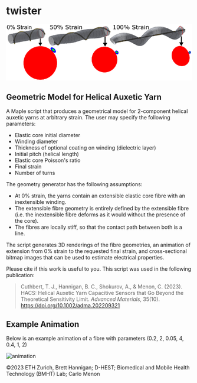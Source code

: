 # twister
![header image](img/Composite-Bg.png)

## Geometric Model for Helical Auxetic Yarn

A Maple script that produces a geometrical model for 2-component helical auxetic yarns at arbitrary strain. The user may specify the following parameters:

- Elastic core initial diameter
- Winding diameter
- Thickness of optional coating on winding (dielectric layer)
- Initial pitch (helical length)
- Elastic core Poisson's ratio
- Final strain
- Number of turns

The geometry generator has the following assumptions:

- At 0% strain, the yarns contain an extensible elastic core fibre with an inextensible winding.
- The extensible fibre geometry is entirely defined by the extensible fibre (i.e. the inextensible fibre deforms as it would without the presence of the core).
- The fibres are locally stiff, so that the contact path between both is a line.

The script generates 3D renderings of the fibre geometries, an animation of extension from 0% strain to the requested final strain, and cross-sectional bitmap images that can be used to estimate electrical properties.

Please cite if this work is useful to you. This script was used in the following publication:
> Cuthbert, T. J., Hannigan, B. C., Shokurov, A., & Menon, C. (2023). HACS: Helical Auxetic Yarn Capacitive Sensors that Go Beyond the Theoretical Sensitivity Limit. _Advanced Materials_, 35(10). https://doi.org/10.1002/adma.202209321

## Example Animation

Below is an example animation of a fibre with parameters (0.2, 2, 0.05, 4, 0.4, 1, 2)

![animation](img/Animation.gif)

©2023 ETH Zurich, Brett Hannigan; D-HEST; Biomedical and Mobile Health Technology (BMHT) Lab; Carlo Menon